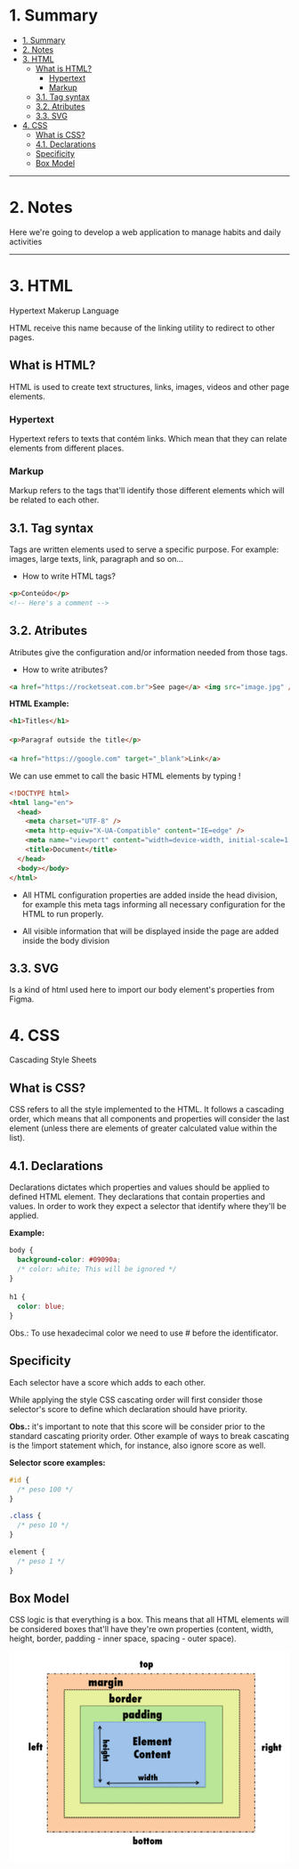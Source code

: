 # 1. Summary

- [1. Summary](#1-summary)
- [2. Notes](#2-notes)
- [3. HTML](#3-html)
  - [What is HTML?](#what-is-html)
    - [Hypertext](#hypertext)
    - [Markup](#markup)
  - [3.1. Tag syntax](#31-tag-syntax)
  - [3.2. Atributes](#32-atributes)
  - [3.3. SVG](#33-svg)
- [4. CSS](#4-css)
  - [What is CSS?](#what-is-css)
  - [4.1. Declarations](#41-declarations)
  - [Specificity](#specificity)
  - [Box Model](#box-model)

---

# 2. Notes

Here we're going to develop a web application to manage habits and daily activities

---

# 3. HTML

Hypertext Makerup Language

HTML receive this name because of the linking utility to redirect to other pages.

## What is HTML?

HTML is used to create text structures, links, images, videos and other page elements.

### Hypertext

Hypertext refers to texts that contém links. Which mean that they can relate elements from different places.

### Markup

Markup refers to the tags that'll identify those different elements which will be related to each other.

## 3.1. Tag syntax

Tags are written elements used to serve a specific purpose. For example: images, large texts, link, paragraph and so on...

- How to write HTML tags?

```html
<p>Conteúdo</p>
<!-- Here's a comment -->
```

## 3.2. Atributes

Atributes give the configuration and/or information needed from those tags.

- How to write atributes?

```html
<a href="https://rocketseat.com.br">See page</a> <img src="image.jpg" />
```

**HTML Example:**

```html
<h1>Titles</h1>

<p>Paragraf outside the title</p>

<a href="https://google.com" target="_blank">Link</a>
```

We can use emmet to call the basic HTML elements by typing !

```html
<!DOCTYPE html>
<html lang="en">
  <head>
    <meta charset="UTF-8" />
    <meta http-equiv="X-UA-Compatible" content="IE=edge" />
    <meta name="viewport" content="width=device-width, initial-scale=1.0" />
    <title>Document</title>
  </head>
  <body></body>
</html>
```

- All HTML configuration properties are added inside the head division, for example this meta tags informing all necessary configuration for the HTML to run properly.

- All visible information that will be displayed inside the page are added inside the body division

## 3.3. SVG

Is a kind of html used here to import our body element's properties from Figma.

# 4. CSS

Cascading Style Sheets

## What is CSS?

CSS refers to all the style implemented to the HTML. It follows a cascading order, which means that all components and properties will consider the last element (unless there are elements of greater calculated value within the list).

## 4.1. Declarations

Declarations dictates which properties and values should be applied to defined HTML element. They declarations that contain properties and values. In order to work they expect a selector that identify where they'll be applied.

**Example:**

```css
body {
  background-color: #09090a;
  /* color: white; This will be ignored */
}

h1 {
  color: blue;
}
```

Obs.: To use hexadecimal color we need to use # before the identificator.

## Specificity

Each selector have a score which adds to each other.

While applying the style CSS cascating order will first consider those selector's score to define which declaration should have priority.

**Obs.:** it's important to note that this score will be consider prior to the standard cascating priority order. Other example of ways to break cascating is the !import statement which, for instance, also ignore score as well.

**Selector score examples:**

```css
#id {
  /* peso 100 */
}
```

```css
.class {
  /* peso 10 */
}
```

```css
element {
  /* peso 1 */
}
```

## Box Model

CSS logic is that everything is a box. This means that all HTML elements will be considered boxes that'll have they're own properties (content, width, height, border, padding - inner space, spacing - outer space).

![CSS Box Model](Screenshots/boxmodel.png)

